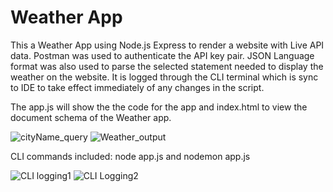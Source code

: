 # Weather App
This a Weather App using Node.js Express to render a website with Live API data. Postman was used to authenticate the API key pair. JSON Language format was also used to parse the selected statement needed to display the weather on the website. It is logged through the CLI terminal which is sync to IDE to take effect immediately of any changes in the script.

The app.js will show the the code for the app and index.html to view the document schema of the Weather app.

![cityName_query](https://user-images.githubusercontent.com/82679886/124380903-5fd73f80-dcb7-11eb-8f38-7d25d3454fab.jpg)
![Weather_output](https://user-images.githubusercontent.com/82679886/124380905-64035d00-dcb7-11eb-9007-136e7fa21fe5.jpg)

CLI commands included: node app.js and nodemon app.js

![CLI logging1](https://user-images.githubusercontent.com/82679886/124378771-226cb500-dcab-11eb-89b9-e2a111000b9c.jpg)
![CLI Logging2](https://user-images.githubusercontent.com/82679886/124378772-239de200-dcab-11eb-839c-894d1a378f8c.jpg)



